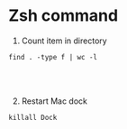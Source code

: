 # Zsh command

1. Count item in directory<br />
```
find . -type f | wc -l
```

<br />
<br />

2. Restart Mac dock
```
killall Dock
```
